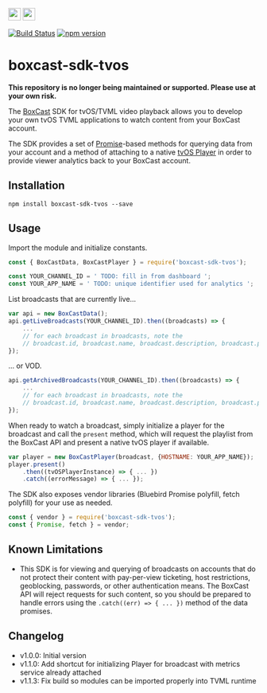 <a href="https://www.boxcast.com" target="_blank"><img src="https://www.boxcast.com/hs-fs/hub/484866/file-2483746126-png/Logos/NewBoxCastLogo.png?t=1494524438771" height="25"></a>&nbsp;<a href="https://developer.apple.com/go/?id=apple-tv-markup-language-reference" target="_blank"><img src="https://developer.apple.com/library/content/Resources/1260/Images/apple_developer_header_2x.png" height="25"></a>

[![Build Status](https://travis-ci.org/boxcast/boxcast-sdk-tvos.svg?branch=master)](https://travis-ci.org/boxcast/boxcast-sdk-tvos)&nbsp;[![npm version](https://badge.fury.io/js/boxcast-sdk-tvos.svg)](https://badge.fury.io/js/boxcast-sdk-tvos)

# boxcast-sdk-tvos

**This repository is no longer being maintained or supported. Please use at your own risk.**

The [BoxCast](https://www.boxcast.com) SDK for tvOS/TVML video playback allows you to develop your own tvOS TVML applications to watch content from your BoxCast account.

The SDK provides a set of [Promise](https://developer.mozilla.org/en-US/docs/Web/JavaScript/Reference/Global_Objects/Promise)-based methods for querying data from your account and a method of attaching to a native [tvOS Player](https://developer.apple.com/reference/tvmljs/player) in order to provide viewer analytics back to your BoxCast account.

## Installation

```
npm install boxcast-sdk-tvos --save
```

## Usage

Import the module and initialize constants.
```javascript
const { BoxCastData, BoxCastPlayer } = require('boxcast-sdk-tvos');

const YOUR_CHANNEL_ID = ' TODO: fill in from dashboard ';
const YOUR_APP_NAME = ' TODO: unique identifier used for analytics ';
```

List broadcasts that are currently live...
```javascript
var api = new BoxCastData();
api.getLiveBroadcasts(YOUR_CHANNEL_ID).then((broadcasts) => {
    ... 
    // for each broadcast in broadcasts, note the
    // broadcast.id, broadcast.name, broadcast.description, broadcast.preview
});
```

... or VOD.
```javascript
api.getArchivedBroadcasts(YOUR_CHANNEL_ID).then((broadcasts) => {
    ...
    // for each broadcast in broadcasts, note the
    // broadcast.id, broadcast.name, broadcast.description, broadcast.preview
});
```

When ready to watch a broadcast, simply initialize a player for the broadcast and call the `present`
method, which will request the playlist from the BoxCast API and present a native tvOS player if available.
```javascript
var player = new BoxCastPlayer(broadcast, {HOSTNAME: YOUR_APP_NAME});
player.present()
    .then((tvOSPlayerInstance) => { ... })
    .catch((errorMessage) => { ... });
```

The SDK also exposes vendor libraries (Bluebird Promise polyfill, fetch polyfill) for your use as needed.
```javascript
const { vendor } = require('boxcast-sdk-tvos');
const { Promise, fetch } = vendor;
```

## Known Limitations

* This SDK is for viewing and querying of broadcasts on accounts that do not protect their content with pay-per-view ticketing, host restrictions, geoblocking, passwords, or other authentication means.  The BoxCast API will reject requests for such content, so you should be prepared to handle errors using the `.catch((err) => { ... })` method of the data promises.

## Changelog

* v1.0.0: Initial version
* v1.1.0: Add shortcut for initializing Player for broadcast with metrics service already attached
* v1.1.3: Fix build so modules can be imported properly into TVML runtime
